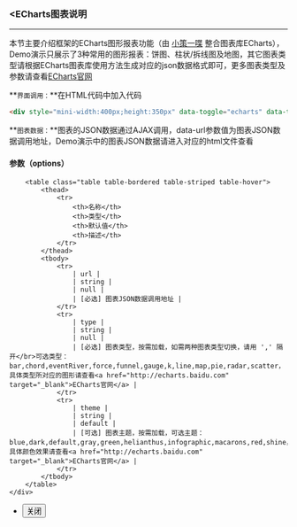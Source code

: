 ### <ECharts图表说明
***
本节主要介绍框架的ECharts图形报表功能（由 [小策一喋](http://www.topjui.com) 整合图表库ECharts），Demo演示只展示了3种常用的图形报表：饼图、柱状/拆线图及地图，其它图表类型请根据ECharts图表库使用方法生成对应的json数据格式即可，更多图表类型及参数请查看[ECharts官网](http://echarts.baidu.com)

**`界面调用：`**在HTML代码中加入代码
```html
<div style="mini-width:400px;height:350px" data-toggle="echarts" data-type="pie,funnel" data-theme="blue" data-url="echarts-barData.html"></div>
```
**`图表数据：`**图表的JSON数据通过AJAX调用，data-url参数值为图表JSON数据调用地址，Demo演示中的图表JSON数据请进入对应的html文件查看
#### 参数（options）


        <table class="table table-bordered table-striped table-hover">
            <thead>
                <tr>
                    <th>名称</th>
                    <th>类型</th>
                    <th>默认值</th>
                    <th>描述</th>
                </tr>
            </thead>
            <tbody>
                <tr>
                    | url |
                    | string |
                    | null |
                    | [必选] 图表JSON数据调用地址 |
                </tr>
                <tr>
                    | type |
                    | string |
                    | null |
                    | [必选] 图表类型，按需加载，如需两种图表类型切换，请用 ',' 隔开</br>可选类型：bar,chord,eventRiver,force,funnel,gauge,k,line,map,pie,radar,scatter，具体类型所对应的图形请查看<a href="http://echarts.baidu.com" target="_blank">ECharts官网</a> |
                </tr>
                <tr>
                    | theme |
                    | string |
                    | default |
                    | [可选] 图表主题，按需加载，可选主题：blue,dark,default,gray,green,helianthus,infographic,macarons,red,shine，具体颜色效果请查看<a href="http://echarts.baidu.com" target="_blank">ECharts官网</a> |
                </tr>
            </tbody>
        </table>
    </div>
</div>
<div class="bjui-pageFooter">
    <ul>
        <li><button type="button" class="btn-close" data-icon="close">关闭</button></li>
    </ul>
</div>


